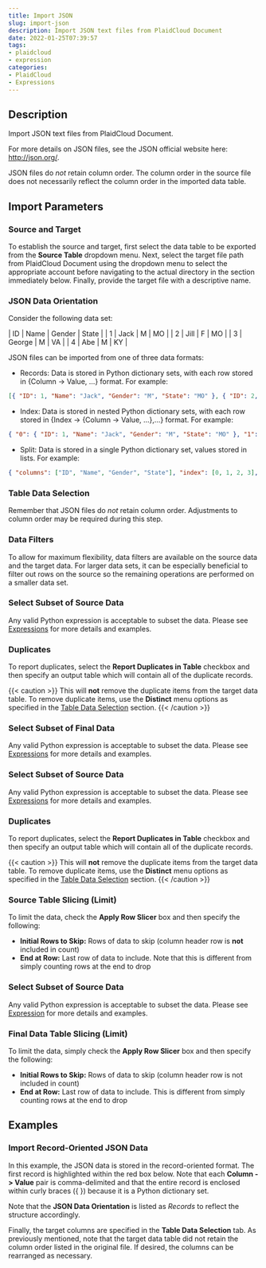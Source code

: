 ```yaml
---
title: Import JSON
slug: import-json
description: Import JSON text files from PlaidCloud Document
date: 2022-01-25T07:39:57
tags:
- plaidcloud
- expression
categories:
- PlaidCloud
- Expressions
---
```


## Description


Import JSON text files from PlaidCloud Document.



For more details on JSON files, see the JSON official website here: <http://json.org/>.



JSON files do *not* retain column order. The column order in the source file does not necessarily reflect the column order in the imported data table.



## Import Parameters


### Source and Target


To establish the source and target, first select the data table to be exported from the **Source Table** dropdown menu. Next, select the target file path from PlaidCloud Document using the dropdown menu to select the appropriate account before navigating to the actual directory in the section immediately below. Finally, provide the target file with a descriptive name.



### JSON Data Orientation


Consider the following data set:




| ID | Name | Gender | State |
| 1 | Jack | M | MO |
| 2 | Jill | F | MO |
| 3 | George | M | VA |
| 4 | Abe | M | KY |

JSON files can be imported from one of three data formats:


* Records: Data is stored in Python dictionary sets, with each row stored in {Column -> Value, …} format. For example:


```json
[{ "ID": 1, "Name": "Jack", "Gender": "M", "State": "MO" }, { "ID": 2, "Name": "Jill", "Gender": "F", "State": "MO" }, { "ID": 3, "Name": "George", "Gender": "M", "State": "VA" }, { "ID": 4, "Name": "Abe", "Gender": "M", "State": "KY" }]
```

* Index: Data is stored in nested Python dictionary sets, with each row stored in {Index -> {Column -> Value, …},…} format. For example:


```json
{ "0": { "ID": 1, "Name": "Jack", "Gender": "M", "State": "MO" }, "1": { "ID": 2, "Name": "Jill", "Gender": "F", "State": "MO" }, "2": { "ID": 3, "Name": "George", "Gender": "M", "State": "VA" }, "3": { "ID": 4, "Name": "Abe", "Gender": "M", "State": "KY" } }
```

* Split: Data is stored in a single Python dictionary set, values stored in lists. For example:


```json
{ "columns": ["ID", "Name", "Gender", "State"], "index": [0, 1, 2, 3], "data": [ [1, "Jack", "M", "MO"], [2, "Jill", "F", "MO"], [3, "George", "M", "VA"], [4, "Abe", "M", "KY"] ] }
```



### Table Data Selection


Remember that JSON files do *not* retain column order. Adjustments to column order may be required during this step.



### Data Filters


To allow for maximum flexibility, data filters are available on the source data and the target data. For larger data sets, it can be especially beneficial to filter out rows on the source so the remaining operations are performed on a smaller data set.



### Select Subset of Source Data


Any valid Python expression is acceptable to subset the data. Please see [Expressions](https://plaidcloud.com/docs/plaidcloud/workflows/index#expressions) for more details and examples.



### Duplicates


To report duplicates, select the **Report Duplicates in Table** checkbox and then specify an output table which will contain all of the duplicate records.



{{< caution >}}
This will **not** remove the duplicate items from the target data table. To remove duplicate items, use the **Distinct** menu options as specified in the [Table Data Selection](../transforms/common\_features#table-data-selection) section.
{{< /caution >}}



### Select Subset of Final Data


Any valid Python expression is acceptable to subset the data. Please see [Expressions](https://plaidcloud.com/docs/plaidcloud/workflows/index#expressions) for more details and examples.






### Select Subset of Source Data


Any valid Python expression is acceptable to subset the data. Please see [Expressions](https://plaidcloud.com/docs/plaidcloud/workflows/index#expressions) for more details and examples.



### Duplicates


To report duplicates, select the **Report Duplicates in Table** checkbox and then specify an output table which will contain all of the duplicate records.



{{< caution >}}
This will **not** remove the duplicate items from the target data table. To remove duplicate items, use the **Distinct** menu options as specified in the [Table Data Selection](../transforms/common\_features#table-data-selection) section.
{{< /caution >}}



### Source Table Slicing (Limit)


To limit the data, check the **Apply Row Slicer** box and then specify the following:


* **Initial Rows to Skip:** Rows of data to skip (column header row is **not** included in count)
* **End at Row:** Last row of data to include. Note that this is different from simply counting rows at the end to drop


### Select Subset of Source Data


Any valid Python expression is acceptable to subset the data. Please see [Expression](https://plaidcloud.com/docs/plaidcloud/workflows/index#expressions) for more details and examples.



### Final Data Table Slicing (Limit)


To limit the data, simply check the **Apply Row Slicer** box and then specify the following:


* **Initial Rows to Skip:** Rows of data to skip (column header row is not included in count)
* **End at Row:** Last row of data to include. This is different from simply counting rows at the end to drop






## Examples


### Import Record-Oriented JSON Data


In this example, the JSON data is stored in the record-oriented format. The first record is highlighted within the red box below. Note that each **Column -> Value** pair is comma-delimited and that the entire record is enclosed within curly braces ({ }) because it is a Python dictionary set.



Note that the **JSON Data Orientation** is listed as *Records* to reflect the structure accordingly.



Finally, the target columns are specified in the **Table Data Selection** tab. As previously mentioned, note that the target data table did not retain the column order listed in the original file. If desired, the columns can be rearranged as necessary.

